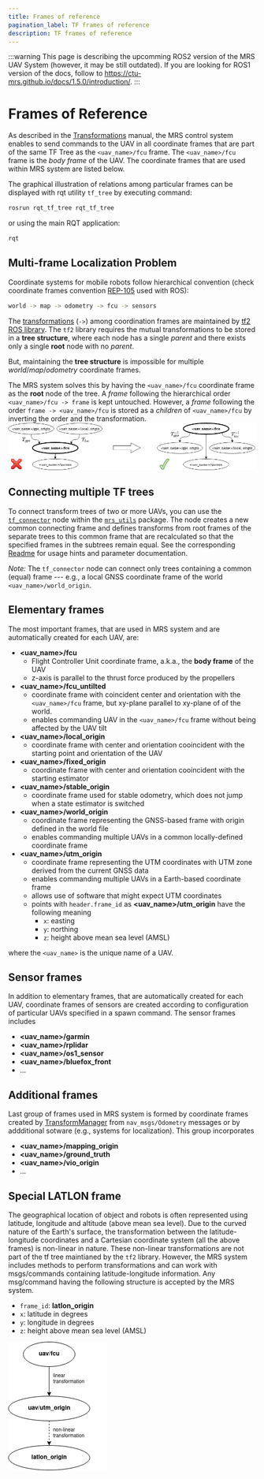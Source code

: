 ```yaml
---
title: Frames of reference
pagination_label: TF frames of reference
description: TF frames of reference
---
```


:::warning
This page is describing the upcomming ROS2 version of the MRS UAV System (however, it may be still outdated). If you are looking for ROS1 version of the docs, follow to https://ctu-mrs.github.io/docs/1.5.0/introduction/.
:::

# Frames of Reference

As described in the [Transformations](/docs/api/transformations) manual, the MRS control system enables to send commands to the UAV in all coordinate frames that are part of the same TF Tree as the `<uav_name>/fcu` frame.
The `<uav_name>/fcu` frame is the _body frame_ of the UAV.
The coordinate frames that are used within MRS system are listed below.

The graphical illustration of relations among particular frames can be displayed with rqt utility `tf_tree` by executing command:
```bash
rosrun rqt_tf_tree rqt_tf_tree
```
or using the main RQT application:
```bash
rqt
```

## Multi-frame Localization Problem

Coordinate systems for mobile robots follow hierarchical convention (check coordinate frames convention [REP-105](https://www.ros.org/reps/rep-0105.html) used with ROS):
```bash
world -> map -> odometry -> fcu -> sensors
```
The [transformations](/docs/api/transformations) (`->`) among coordination frames are maintained by [tf2 ROS library](http://wiki.ros.org/tf2).
The `tf2` library requires the mutual transformations to be stored in a **tree structure**, where each node has a single *parent* and there exists only a single **root** node with no *parent*.

But, maintaining the **tree structure** is impossible for multiple *world*/*map*/*odometry* coordinate frames.

The MRS system solves this by having the `<uav_name>/fcu` coordinate frame as the **root** node of the tree.
A *frame* following the hierarchical order `<uav_name>/fcu -> frame` is kept untouched.
However, a *frame* following the order `frame -> <uav_name>/fcu` is stored as a *children* of `<uav_name>/fcu` by inverting the order and the transformation.
![](fig/multi_frame_localization_problem.png)

## Connecting multiple TF trees

To connect transform trees of two or more UAVs, you can use the [`tf_connector`](https://github.com/ctu-mrs/mrs_utils/tree/master/mrs_tf_connector) node within the [`mrs_utils`](https://github.com/ctu-mrs/mrs_utils) package.
The node creates a new common connecting frame and defines transforms from root frames of the separate trees to this common frame that are recalculated so that the specified frames in the subtrees remain equal.
See the corresponding [Readme](https://github.com/ctu-mrs/mrs_utils/blob/master/mrs_tf_connector/README.md) for usage hints and parameter documentation.

*Note:* The `tf_connector` node can connect only trees containing a common (equal) frame --- e.g., a local GNSS coordinate frame of the world `<uav_name>/world_origin`.


## Elementary frames

The most important frames, that are used in MRS system and are automatically created for each UAV, are:

* **\<uav_name\>/fcu**
  * Flight Controller Unit coordinate frame, a.k.a., the **body frame** of the UAV
  * z-axis is parallel to the thrust force produced by the propellers
* **\<uav_name\>/fcu_untilted**
  * coordinate frame with coincident center and orientation with the `<uav_name>/fcu` frame, but xy-plane parallel to xy-plane of of the world.
  * enables commanding UAV in the `<uav_name>/fcu` frame without being affected by the UAV tilt
* **\<uav_name\>/local_origin**
  * coordinate frame with center and orientation cooincident with the starting point and orientation of the UAV
* **\<uav_name\>/fixed_origin**
  * coordinate frame with center and orientation cooincident with the starting estimator
* **\<uav_name\>/stable_origin**
  * coordinate frame used for stable odometry, which does not jump when a state estimator is switched
* **\<uav_name\>/world_origin**
  * coordinate frame representing the GNSS-based frame with origin defined in the world file
  * enables commanding multiple UAVs in a common locally-defined coordinate frame
* **\<uav_name\>/utm_origin**
  * coordinate frame representing the UTM coordinates with UTM zone derived from the current GNSS data
  * enables commanding multiple UAVs in a Earth-based coordinate frame
  * allows use of software that might expect UTM coordinates
  * points with `header.frame_id` as **\<uav_name\>/utm_origin** have the following meaning
    * `x`: easting
    * `y`: northing
    * `z`: height above mean sea level (AMSL)

where the `<uav_name>` is the unique name of a UAV.

## Sensor frames

In addition to elementary frames, that are automatically created for each UAV, coordinate frames of sensors are created according to configuration of particular UAVs specified in a spawn command.
The sensor frames includes

* **\<uav_name\>/garmin**
* **\<uav_name\>/rplidar**
* **\<uav_name\>/os1_sensor**
* **\<uav_name\>/bluefox_front**
* ...

## Additional frames

Last group of frames used in MRS system is formed by coordinate frames created by [TransformManager](https://github.com/ctu-mrs/mrs_uav_managers#TransformManager) from `nav_msgs/Odometry` messages or by addditional sotware (e.g., systems for localization).
This group incorporates

* **\<uav_name\>/mapping_origin**
* **\<uav_name\>/ground_truth**
* **\<uav_name\>/vio_origin**
* ...

## Special LATLON frame

The geographical location of object and robots is often represented using latitude, longitude and altitude (above mean sea level). Due to the curved nature of the Earth's surface, the transformation between the latitude-longitude coordinates and a Cartesian coordinate system (all the above frames) is non-linear in nature. These non-linear transformations are not part of the tf tree maintianed by the `tf2` library. However, the MRS system includes methods to perform transformations and can work with msgs/commands containing latitude-longitude information. Any msg/command having the following structure is accepted by the MRS system.
* `frame_id`: **latlon_origin**
* `x`: latitude in degrees
* `y`: longitude in degrees
* `z`: height above mean sea level (AMSL)

![](fig/latlon_frame.png)
